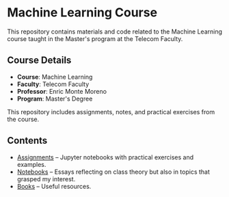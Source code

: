 # Machine Learning Course

This repository contains materials and code related to the Machine Learning course taught in the Master's program at the Telecom Faculty.

## Course Details

- **Course**: Machine Learning
- **Faculty**: Telecom Faculty
- **Professor**: Enric Monte Moreno
- **Program**: Master's Degree

This repository includes assignments, notes, and practical exercises from the course.

## Contents

- [Assignments](Assignments/) – Jupyter notebooks with practical exercises and examples.
- [Notebooks](Essays/) – Essays reflecting on class theory but also in topics that grasped my interest.
- [Books](Books/) – Useful resources.

